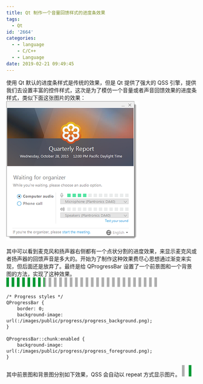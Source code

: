```yaml
---
title: Qt 制作一个音量回馈样式的进度条效果
tags:
  - Qt
id: '2664'
categories:
  - - language
    - C/C++
  - - Language
date: 2019-02-21 09:49:45
---
```


使用 Qt 默认的进度条样式是传统的效果，但是 Qt 提供了强大的 QSS 引擎，提供我们去设置丰富的控件样式，这次是为了模仿一个音量或者声音回馈效果的进度条样式，类似下面这张图片的效果： [![](/images/2019/02/rtaimage-eid-ka438000000tzkx-feoid-00n00000008rk2n-refid-0em380000001qi1.png)](/images/2019/02/rtaimage-eid-ka438000000tzkx-feoid-00n00000008rk2n-refid-0em380000001qi1.png)
<!-- more -->
其中可以看到麦克风和扬声器右侧都有一个点状分割的进度效果，来显示麦克风或者扬声器的回馈声音是多大的。开始为了制作这种效果费尽心思想通过渐变来实现，但后面还是放弃了。最终是给 QProgressBar 设置了一个前景图和一个背景图的方法，实现了这种效果。 [![](/images/2019/02/2019-02-20_12-51-48.png)](/images/2019/02/2019-02-20_12-51-48.png)

```
/* Progress styles */
QProgressBar {
    border: 0;
    background-image: url(:/images/public/progress/progress_background.png);
}

QProgressBar::chunk:enabled {
    background-image: url(:/images/public/progress/progress_foreground.png);
}
```

其中前景图和背景图分别如下效果，QSS 会自动以 repeat 方式显示图片。 [![](/images/2019/02/progress_background.png)](/images/2019/02/progress_background.png) [![](/images/2019/02/progress_foreground.png)](/images/2019/02/progress_foreground.png)
